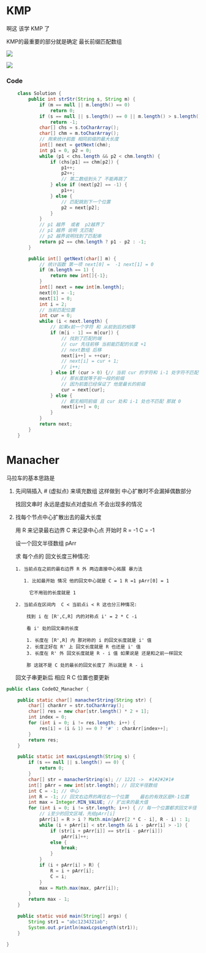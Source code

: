 # KMP

啊这 该学 KMP 了

KMP的最重要的部分就是确定 最长前缀匹配数组


![](https://pic.leetcode-cn.com/Figures/28/mismatch2.png)

![](https://pic.leetcode-cn.com/Figures/28/match.png)


### Code
```java
    class Solution {
        public int strStr(String s, String m) {
            if (m == null || m.length() == 0)
                return 0;
            if (s == null || s.length() == 0 || m.length() > s.length())
                return -1;
            char[] chs = s.toCharArray();
            char[] chm = m.toCharArray();
            // 用来统计前面 相同前缀的最大长度
            int[] next = getNext(chm);
            int p1 = 0, p2 = 0;
            while (p1 < chs.length && p2 < chm.length) {
                if (chs[p1] == chm[p2]) {
                    p1++;
                    p2++;
                    // 第二数组到头了 不能再跳了
                } else if (next[p2] == -1) {
                    p1++;
                } else {
                    // 匹配跳到下一个位置
                    p2 = next[p2];
                }
            }
            // p1 越界  或者  p2越界了
            // p1 越界 说明 无匹配
            // p2 越界说明找到了匹配串
            return p2 == chm.length ? p1 - p2 : -1;
        }

        public int[] getNext(char[] m) {
            // 统计函数 第一项 next[0] =  -1 next[1] = 0  
            if (m.length == 1) {
                return new int[]{-1};
            }
            int[] next = new int[m.length];
            next[0] = -1;
            next[1] = 0;
            int i = 2;
            // 当前匹配位置
            int cur = 0;
            while (i < next.length) {
                // 如果x前一个字符 和 从前到后的相等 
                if (m[i - 1] == m[cur]) {
                    // 找到了匹配的端 
                    // cur 先往前移 当前能匹配的长度 +1  
                    // next数组 后移
                    next[i++] = ++cur;
                    // next[i] = cur + 1;
                    // i++;
                } else if (cur > 0) {// 当前 cur 的字符和 i-1 处字符不匹配
                    // 那长度就等于前一段的前缀
                    // 因为前面已经保证了 他是最长的前缀 
                    cur = next[cur];
                } else {
                    // 都无相同前缀 且 cur 处和 i-1 处也不匹配 那就 0
                    next[i++] = 0;
                }
            }
            return next;
        }
    }
```

# Manacher

马拉车的基本思路是 

1. 先间隔插入 # (虚拟点) 来填充数组 这样做到 中心扩散时不会漏掉偶数部分

    找回文串时 永远是虚拟点对虚拟点 不会出现多的情况

2. 找每个节点中心扩散出去的最大长度 
   
   用 R 来记录最右边界 C 来记录中心点 开始时 R = -1 C = -1
   
   设一个回文半径数组 pArr

   求 每个点的 回文长度三种情况:

       1. 当前点在之前的最右边界 R 外 两边直接中心拓展 暴力法
          
          1. 比如最开始 情况 他的回文中心就是 C = 1 R =1 pArr[0] = 1 

            它不用验的长度就是 1 
        
       2. 当前点在区间内  C < 当前点i < R 这也分三种情况:
            
           找到 i 在 [R',C,R] 内的对称点 i' = 2 * C -i

           看 i' 处的回文串的长度

           1. 长度在 [R',R] 内 那对称的 i 的回文长度就是 i' 值
           2. 长度正好在 R' 上 回文长度就是 R 也还是 i' 值
           3. 长度在 R' 外 回文长度就是 R - i 值 如果说是 还是和之前一样回文 
                
           那 这就不是 C 处的最长的回文长度了 所以就是 R - i
        
    回文子串更新后 相应 R C 位置也要更新 

    
```java
public class Code02_Manacher {

	public static char[] manacherString(String str) {
		char[] charArr = str.toCharArray();
		char[] res = new char[str.length() * 2 + 1];
		int index = 0;
		for (int i = 0; i != res.length; i++) {
			res[i] = (i & 1) == 0 ? '#' : charArr[index++];
		}
		return res;
	}

	public static int maxLcpsLength(String s) {
		if (s == null || s.length() == 0) {
			return 0;
		}
		char[] str = manacherString(s); // 1221 ->  #1#2#2#1#
		int[] pArr = new int[str.length]; // 回文半径数组
		int C = -1; // 中心
		int R = -1; // 回文右边界的再往右一个位置    最右的有效区是R-1位置
		int max = Integer.MIN_VALUE; // 扩出来的最大值
		for (int i = 0; i != str.length; i++) { // 每一个位置都求回文半径
			// i至少的回文区域，先给pArr[i]
			pArr[i] = R > i ? Math.min(pArr[2 * C - i], R - i) : 1;
			while (i + pArr[i] < str.length && i - pArr[i] > -1) {
				if (str[i + pArr[i]] == str[i - pArr[i]])
					pArr[i]++;
				else {
					break;
				}
			}
			if (i + pArr[i] > R) {
				R = i + pArr[i];
				C = i;
			}
			max = Math.max(max, pArr[i]);
		}
		return max - 1;
	}

	public static void main(String[] args) {
		String str1 = "abc1234321ab";
		System.out.println(maxLcpsLength(str1));
	}

}

```